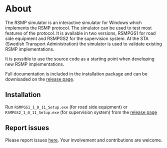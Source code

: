 About
=====

The RSMP simulator is an interactive simulator for Windows which implements
the RSMP protocol. The simulator can be used to test most features of the
protocol. It is available in two versions, RSMPGS1 for road side equipment
and RSMPGS2 for the supervision system. At the STA (Swedish Transport
Administration) the simulator is used to validate existing RSMP
implementations.

It is possible to use the source code as a starting point when developing new
RSMP implementations.

Full documentation is included in the installation package and can be downloaded
on the [release page](https://github.com/rsmp-nordic/rsmp_simulator/releases).

Installation
------------
Run `RSMPGS1_1_0_11_Setup.exe` (for road side equipment) or
`RSMPGS2_1_0_11_Setup.exe` (for supervision system) from
the [release page](https://github.com/rsmp-nordic/rsmp_simulator/releases)

Report issues
-------------
Please report issues [here](https://github.com/rsmp-nordic/rsmp_simulator/issues).
Your involvement and contributions are welcome.
